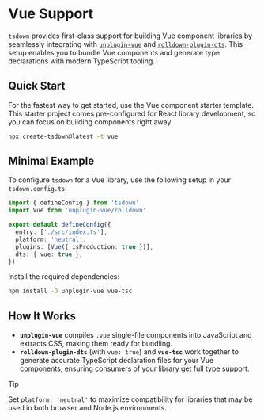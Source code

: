 # Vue Support

`tsdown` provides first-class support for building Vue component libraries by seamlessly integrating with [`unplugin-vue`](https://github.com/unplugin/unplugin-vue) and [`rolldown-plugin-dts`](https://github.com/sxzz/rolldown-plugin-dts). This setup enables you to bundle Vue components and generate type declarations with modern TypeScript tooling.

## Quick Start

For the fastest way to get started, use the Vue component starter template. This starter project comes pre-configured for React library development, so you can focus on building components right away.

```bash
npx create-tsdown@latest -t vue
```

## Minimal Example

To configure `tsdown` for a Vue library, use the following setup in your `tsdown.config.ts`:

```ts [tsdown.config.ts]
import { defineConfig } from 'tsdown'
import Vue from 'unplugin-vue/rolldown'

export default defineConfig({
  entry: ['./src/index.ts'],
  platform: 'neutral',
  plugins: [Vue({ isProduction: true })],
  dts: { vue: true },
})
```

Install the required dependencies:

```bash
npm install -D unplugin-vue vue-tsc
```

## How It Works

- **`unplugin-vue`** compiles `.vue` single-file components into JavaScript and extracts CSS, making them ready for bundling.
- **`rolldown-plugin-dts`** (with `vue: true`) and **`vue-tsc`** work together to generate accurate TypeScript declaration files for your Vue components, ensuring consumers of your library get full type support.

> [!TIP]
> Set `platform: 'neutral'` to maximize compatibility for libraries that may be used in both browser and Node.js environments.

